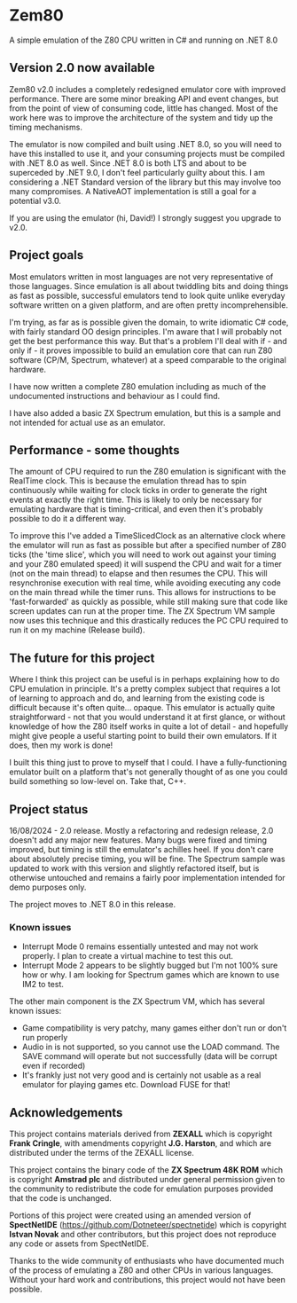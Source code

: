 # Zem80

A simple emulation of the Z80 CPU written in C# and running on .NET 8.0

## Version 2.0 now available

Zem80 v2.0 includes a completely redesigned emulator core with improved performance. There are some minor breaking API and event changes, but from the point of view of consuming code, little has changed. Most of the work here was to improve the architecture of the system and tidy up the timing mechanisms. 

The emulator is now compiled and built using .NET 8.0, so you will need to have this installed to use it, and your consuming projects must be compiled with .NET 8.0 as well. Since .NET 8.0 is both LTS and about to be superceded by .NET 9.0, I don't feel particularly guilty about this. I am considering a .NET Standard version of the library but this may involve too many compromises. A NativeAOT implementation is still a goal for a potential v3.0.

If you are using the emulator (hi, David!) I strongly suggest you upgrade to v2.0.

## Project goals

Most emulators written in most languages are not very representative of those languages. Since emulation is all about twiddling bits and doing things as fast as possible, successful emulators tend to look quite unlike everyday software written on a given platform, and are often pretty incomprehensible. 

I'm trying, as far as is possible given the domain, to write idiomatic C# code, with fairly standard OO design principles. I'm aware that I will probably not get the best performance this way. But that's a problem I'll deal with if - and only if - it proves impossible to build an emulation core that can run Z80 software (CP/M, Spectrum, whatever) at a speed comparable to the original hardware.  

I have now written a complete Z80 emulation including as much of the undocumented instructions and behaviour as I could find.

I have also added a basic ZX Spectrum emulation, but this is a sample and not intended for actual use as an emulator.

## Performance - some thoughts
The amount of CPU required to run the Z80 emulation is significant with the RealTime clock. This is because the emulation thread has to spin continuously while waiting for clock ticks in order to generate the right events at exactly the right time. This is likely to only be necessary for emulating hardware that is timing-critical, and even then it's probably possible to do it a different way.

To improve this I've added a TimeSlicedClock as an alternative clock where the emulator will run as fast as possible but after a specified number of Z80 ticks (the 'time slice', which you will need to work out against your timing and your Z80 emulated speed) it will suspend the CPU and wait for a timer (not on the main thread) to elapse and then resumes the CPU. This will resynchronise execution with real time, while avoiding executing any code on the main thread while the timer runs. This allows for instructions to be 'fast-forwarded' as quickly as possible, while still making sure that code like screen updates can run at the proper time. The ZX Spectrum VM sample now uses this technique and this drastically reduces the PC CPU required to run it on my machine (Release build).  

## The future for this project
Where I think this project can be useful is in perhaps explaining how to do CPU emulation in principle. It's a pretty complex subject that requires a lot of learning to approach and do, and learning from the existing code is difficult because it's often quite... opaque. This emulator is actually quite straightforward - not that you would understand it at first glance, or without knowledge of how the Z80 itself works in quite a lot of detail - and hopefully might give people a useful starting point to build their own emulators. If it does, then my work is done!

I built this thing just to prove to myself that I could. I have a fully-functioning emulator built on a platform that's not generally thought of as one you could build something so low-level on. Take that, C++.

## Project status
16/08/2024 - 2.0 release. Mostly a refactoring and redesign release, 2.0 doesn't add any major new features. Many bugs were fixed and timing improved, but timing is still the emulator's achilles heel. If you don't care about absolutely precise timing, you will be fine. The Spectrum sample was updated to work with this version and slightly refactored itself, but is otherwise untouched and remains a fairly poor implementation intended for demo purposes only.

The project moves to .NET 8.0 in this release. 

### Known issues ###

* Interrupt Mode 0 remains essentially untested and may not work properly. I plan to create a virtual machine to test this out. 
* Interrupt Mode 2 appears to be slightly bugged but I'm not 100% sure how or why. I am looking for Spectrum games which are known to use IM2 to test. 

The other main component is the ZX Spectrum VM, which has several known issues:

* Game compatibility is very patchy, many games either don't run or don't run properly
* Audio in is not supported, so you cannot use the LOAD command. The SAVE command will operate but not successfully (data will be corrupt even if recorded)
* It's frankly just not very good and is certainly not usable as a real emulator for playing games etc. Download FUSE for that!

## Acknowledgements ##

This project contains materials derived from **ZEXALL** which is copyright **Frank Cringle**, with amendments copyright **J.G. Harston**, and which are distributed under the terms of the ZEXALL license. 

This project contains the binary code of the **ZX Spectrum 48K ROM** which is copyright **Amstrad plc** and distributed under general permission given to the community to redistribute the code for emulation purposes provided that the code is unchanged. 

Portions of this project were created using an amended version of **SpectNetIDE** (https://github.com/Dotneteer/spectnetide) which is copyright **Istvan Novak** and other contributors, but this project does not reproduce any code or assets from SpectNetIDE.

Thanks to the wide community of enthusiasts who have documented much of the process of emulating a Z80 and other CPUs in various languages. Without your hard work and contributions, this project would not have been possible. 
